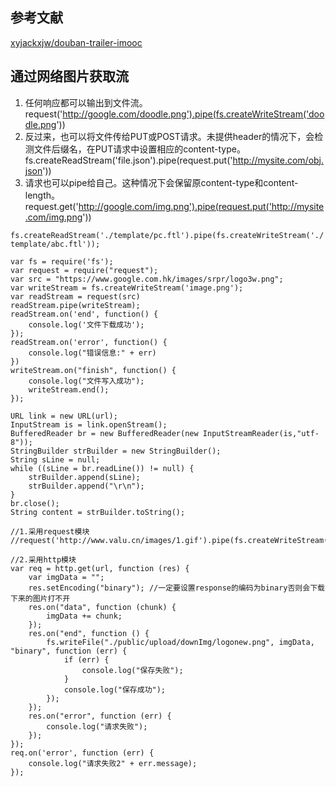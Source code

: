 ## 参考文献
[xyjackxjw/douban-trailer-imooc](https://github.com/xyjackxjw/douban-trailer-imooc)


## 通过网络图片获取流
1. 任何响应都可以输出到文件流。
request('http://google.com/doodle.png').pipe(fs.createWriteStream('doodle.png'))
2. 反过来，也可以将文件传给PUT或POST请求。未提供header的情况下，会检测文件后缀名，在PUT请求中设置相应的content-type。
fs.createReadStream('file.json').pipe(request.put('http://mysite.com/obj.json'))
3. 请求也可以pipe给自己。这种情况下会保留原content-type和content-length。
request.get('http://google.com/img.png').pipe(request.put('http://mysite.com/img.png'))

`fs.createReadStream('./template/pc.ftl').pipe(fs.createWriteStream('./template/abc.ftl'));`

```
var fs = require('fs');
var request = require("request");
var src = "https://www.google.com.hk/images/srpr/logo3w.png";
var writeStream = fs.createWriteStream('image.png');
var readStream = request(src)
readStream.pipe(writeStream);
readStream.on('end', function() {
    console.log('文件下载成功');
});
readStream.on('error', function() {
    console.log("错误信息:" + err)
})
writeStream.on("finish", function() {
    console.log("文件写入成功");
    writeStream.end();
});
```

```
URL link = new URL(url);
InputStream is = link.openStream();
BufferedReader br = new BufferedReader(new InputStreamReader(is,"utf-8"));
StringBuilder strBuilder = new StringBuilder();
String sLine = null;
while ((sLine = br.readLine()) != null) {
    strBuilder.append(sLine);
    strBuilder.append("\r\n");
}
br.close();
String content = strBuilder.toString();
```


```
//1.采用request模块
//request('http://www.valu.cn/images/1.gif').pipe(fs.createWriteStream('./public/upload/downImg/logonew.png'));

//2.采用http模块
var req = http.get(url, function (res) {
    var imgData = "";
    res.setEncoding("binary"); //一定要设置response的编码为binary否则会下载下来的图片打不开
    res.on("data", function (chunk) {
        imgData += chunk;
    });
    res.on("end", function () {
        fs.writeFile("./public/upload/downImg/logonew.png", imgData, "binary", function (err) {
            if (err) {
                console.log("保存失败");
            }
            console.log("保存成功");
        });
    });
    res.on("error", function (err) {
        console.log("请求失败");
    });
});
req.on('error', function (err) {
    console.log("请求失败2" + err.message);
});
```